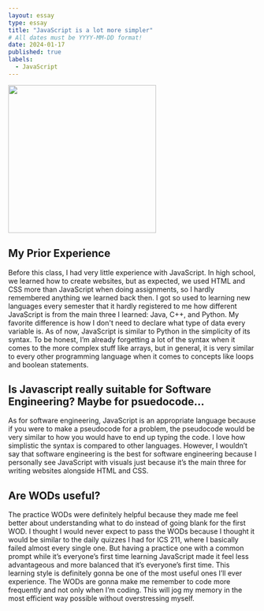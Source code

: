 ```yaml
---
layout: essay
type: essay
title: "JavaScript is a lot more simpler"
# All dates must be YYYY-MM-DD format!
date: 2024-01-17
published: true
labels:
  - JavaScript
---
```

<img width="300px" class="rounded float-start pe-4" src="[../img/smart-questions/rtfm.png](https://www.google.com/url?sa=i&url=https%3A%2F%2Fwww.codecademy.com%2Fresources%2Fblog%2Fjava-vs-javascript%2F&psig=AOvVaw1EHedVpCCdnDCuMBo7Pxyq&ust=1706347587329000&source=images&cd=vfe&opi=89978449&ved=0CBMQjRxqFwoTCNCbi6ne-oMDFQAAAAAdAAAAABAD)">


## My Prior Experience
Before this class, I had very little experience with JavaScript. In high school, we learned how to create websites, but as expected, we used HTML and CSS more than JavaScript when doing assignments, so I hardly remembered anything we learned back then. I got so used to learning new languages every semester that it hardly registered to me how different JavaScript is from the main three I learned: Java, C++, and Python. My favorite difference is how I don't need to declare what type of data every variable is. As of now, JavaScript is similar to Python in the simplicity of its syntax. To be honest, I’m already forgetting a lot of the syntax when it comes to the more complex stuff like arrays, but in general, it is very similar to every other programming language when it comes to concepts like loops and boolean statements.

## Is Javascript really suitable for Software Engineering? Maybe for psuedocode...
As for software engineering, JavaScript is an appropriate language because if you were to make a pseudocode for a problem, the pseudocode would be very similar to how you would have to end up typing the code. I love how simplistic the syntax is compared to other languages. However, I wouldn’t say that software engineering is the best for software engineering because I personally see JavaScript with visuals just because it’s the main three for writing websites alongside HTML and CSS.

## Are WODs useful?
The practice WODs were definitely helpful because they made me feel better about understanding what to do instead of going blank for the first WOD. I thought I would never expect to pass the WODs because I thought it would be similar to the daily quizzes I had for ICS 211, where I basically failed almost every single one. But having a practice one with a common prompt while it’s everyone’s first time learning JavaScript made it feel less advantageous and more balanced that it’s everyone’s first time. This learning style is definitely gonna be one of the most useful ones I’ll ever experience. The WODs are gonna make me remember to code more frequently and not only when I’m coding. This will jog my memory in the most efficient way possible without overstressing myself. 
